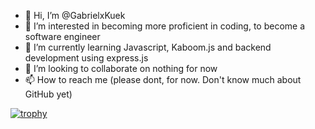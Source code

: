 - 👋 Hi, I’m @GabrielxKuek
- 👀 I’m interested in becoming more proficient in coding, to become a software engineer
- 🌱 I’m currently learning Javascript, Kaboom.js and backend development using express.js
- 💞️ I’m looking to collaborate on nothing for now
- 📫 How to reach me (please dont, for now. Don't know much about GitHub yet)

[![trophy](https://github-profile-trophy.vercel.app/?username=GabrielxKuek)](https://github.com/ryo-ma/github-profile-trophy)

<!---
GabrielxKuek/GabrielxKuek is a ✨ special ✨ repository because its `README.md` (this file) appears on your GitHub profile.
You can click the Preview link to take a look at your changes.
--->
